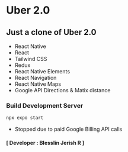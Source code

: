 # Uber 2.0
## Just a clone of Uber 2.0
- React Native
- React
- Tailwind CSS
- Redux
- React Native Elements
- React Navigation
- React Native Maps
- Google API Directions & Matix distance

### Build Development Server
```sh 
npx expo start
```

- Stopped due to paid Google Billing API calls
#### [ Developer : Blesslin Jerish R ]

